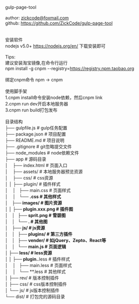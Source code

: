 gulp-page-tool<br>
<br>
author: zickcode@foxmail.com<br>
github: https://github.com/ZickCode/gulp-page-tool<br>
<br>
<br>
安装软件<br>
nodejs v5.0+  https://nodejs.org/en/  下载安装即可<br>
<br>
Tips:<br>
建议安装淘宝镜像,在命令行运行<br>
npm install -g cnpm --registry=https://registry.npm.taobao.org<br>
<br>
绑定cnpm命令 npm -> cnpm<br>
<br>
使用脚手架<br>
1.cnpm install命令安装node依赖，然后cnpm link<br>
2.cnpm run dev开启本地服务器<br>
3.cnpm run build打包发布<br>
<br>
目录结构<br>
├── gulpfile.js                     # gulp任务配置 <br>
├── package.json                    # 项目配置<br>
├── README.md                       # 项目说明<br>
├──	.gitignore                      # git忽略提交文件<br>
├── node_modules                    # node依赖文件<br>
├── app                             # 源码目录<br>
│    ├── index.html                 # 页面入口<br>
│    ├── assets/                    # 本地服务器预览资源<br>
│    ├── css/                       # css资源<br>
│ 	 │   ├── plugin/                # 插件样式<br>
│    │   ├── main.css               # 页面样式<br>
│    │   └── **.css                 # 其他样式<br>
│    ├── images/                    # 图片资源<br>
│    │   ├── plugin.xxx.png         # 插件图<br>
│    │   ├── sprit.png         	    # 雪碧图<br>
│    │   └── **.**  				        # 其他图<br>
│    ├── js/                        # js资源<br>
│    │   ├── plugins/               # 第三方插件<br>
│    │   ├── vender/                # 如jQuery、Zepto、React等<br>
│    │   └── main.js                # 页面逻辑<br>
│    ├── less/                      # less资源<br>
│    │   ├── plugin.**.less         # 插件样式<br>
│    │   ├── main.less              # 页面样式<br>
│    │   └── **.less                # 其他样式<br>
│    ├── rev/                       # 版本控制插件<br>
│    ├── css/                       # css版本控制插件<br>
│    └── js/                        # js版本控制插件<br>
└── dist/                           # 打包完的源码目录<br>
